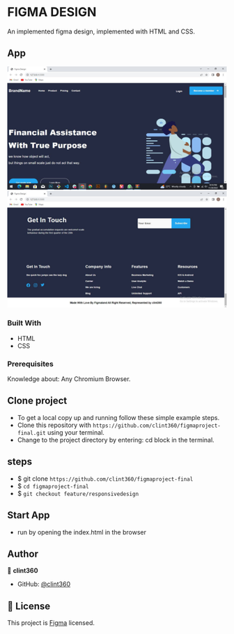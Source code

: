 # FIGMA DESIGN

An implemented figma design, implemented with HTML and CSS.

## App

![FP](assets/images/capture.JPG)
![FP](assets/images/capture2.JPG)

### Built With

- HTML
- CSS

### Prerequisites

Knowledge about:
Any Chromium Browser.
  
## Clone project

- To get a local copy up and running follow these simple example steps.
- Clone this repository with `https://github.com/clint360/figmaproject-final.git` using your terminal.
- Change to the project directory by entering: cd block in the terminal.

## steps

- $ git clone `https://github.com/clint360/figmaproject-final`
- $ `cd figmaproject-final`
- $ `git checkout feature/responsivedesign`

## Start App

- run by opening the index.html in the browser

## Author

👤 **clint360**

- GitHub: [@clint360](https://github.com/clint360)

## 📝 License

This project is [Figma](./LICENSE) licensed.
